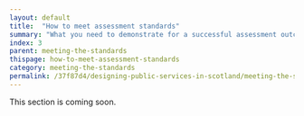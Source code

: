 ```yaml
---
layout: default
title:  "How to meet assessment standards"
summary: "What you need to demonstrate for a successful assessment outcome."
index: 3
parent: meeting-the-standards
thispage: how-to-meet-assessment-standards
category: meeting-the-standards
permalink: /37f87d4/designing-public-services-in-scotland/meeting-the-standards/how-to-meet-assessment-standards/
---
```


This section is coming soon.
